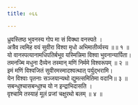 ```yaml
---
title: ०६६

---
```

ध्रुवस्तिष्ठ भुवनस्य गोप मा सं विक्था वनस्पते ।  
अत्रैव त्वमिह वयं सुवीरा विश्वा मृधो अभिमातीर्व्यस्य ॥॥ १ ॥  
यो वानस्पत्यानामधिपतिर्बभूव यस्मिन्निमा विश्वा भुवनान्यार्पिता।  
तमनज्मि मधुना दैव्येन तस्मान् मणिं निर्ममे विश्वरूपम् ॥ २ ॥  
इमं मणिं विश्वजितं सुवीरमस्मादश्वत्थात् पर्युद्भरामि।  
येन विश्वाः पृतनाः सञ्जयान्यथो द्युमत्समितिमा वदानि॥ ३ ॥  
सबन्धुश्चासबन्धुश्च यो न इन्द्राभिदासति ।  
वृश्चामि तस्याहं मूलं प्रजां चक्षुरथो बलम् ॥ ४ ॥  